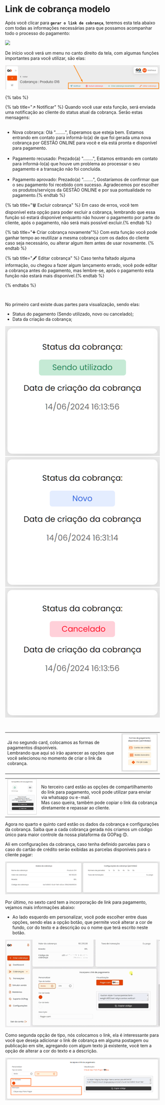 # Link de cobrança modelo


Após você clicar para **`gerar o link de cobrança`**, teremos esta tela abaixo com todas as informações necessárias para que possamos acompanhar todo o processo do pagamento:

![](/assets/prints/tela_inicial_criar_cobranca_modelo.png)

De início você verá um menu no canto direito da tela, com algumas funções importantes para você utilizar, são elas:<br>

![](/assets/prints/criar_cobranca_menu_cabecalho.png)

{% tabs %}

{% tab title="↗️ Notificar" %} Quando você usar esta função, será enviada uma notificação ao cliente do status atual da cobrança. Serão estas mensagens: <br><br>
- Nova cobrança: Olá "........", Esperamos que esteja bem. Estamos entrando em contato para informá-lo(a) de que foi gerada uma nova cobrança por GESTÃO ONLINE para você e ela está pronta e disponível para pagamento.<br><br>
- Pagamento recusado: Prezado(a) "........", Estamos entrando em contato para informá-lo(a) que houve um problema ao processar o seu pagamento e a transação não foi concluída.<br><br>
- Pagamento aprovado: Prezado(a) "........", Gostaríamos de confirmar que o seu pagamento foi recebido com sucesso. Agradecemos por escolher os produtos/serviços da GESTÃO ONLINE e por sua pontualidade no pagamento.{% endtab %}

{% tab title="🗑️ Excluir cobrança" %} Em caso de erros, você tem disponível esta opção para poder excluir a cobrança, lembrando que essa função só estará disponível enquanto não houver o pagamento por parte do cliente, após o pagamento, não será mais possível excluir.{% endtab %}

{% tab title="➕ Criar cobrança novamente"%} Com esta função você pode ganhar tempo ao reutilizar a mesma cobrança com os dados do cliente caso seja necessário, ou alterar algum item antes de usar novamente. {% endtab %}

{% tab title="🖋️ Editar cobrança" %} Caso tenha faltado alguma informação, ou chegou a fazer algum lançamento errado, você pode editar a cobrança antes do pagamento, mas lembre-se, após o pagamento esta função não estará mais disponível.{% endtab %}

{% endtabs %}


<br>

No primeiro card existe duas partes para visualização, sendo elas:

- Status do pagamento (Sendo utilizado, novo ou cancelado);
- Data da criação da cobrança;

<!-- ![criar_cobranca_card_1](/assets/prints/criar_cobranca_card_1.gif) -->

![](/assets/prints/status_pgto_modelo_sendo_utilizado.png)
![](/assets/prints/status_pgto_modelo_novo.png)
![](/assets/prints/status_pgto_modelo_cancelado.png)

<br>

|                                                                                                                                                                                      |   |
|--------------------------------------------------------------------------------------------------------------------------------------------------------------------------------------| - |
|<p>Já no segundo card, colocamos as formas de pagamentos disponíveis.<br>Lembrando que aqui só irão aparecer as opções que você selecionou no momento de criar o link da cobrança.</p>| ![](/assets/prints/criar_cobranca_card_2.png)|


|                                                                                |                                                   |
|--------------------------------------------------------------------------------|---------------------------------------------------|
|<img src="/assets/prints/criar_cobranca_card_3.png" alt="" data-size="original">|<p>No terceiro card estão as opções de compartilhamento do link para pagamento, você pode utilizar para enviar via whatsapp ou e-mail.<br>Mas caso queira, também pode copiar o link da cobrança diretamente e repassar ao cliente.</p>|

Agora no quarto e quinto card estão os dados da cobrança e configurações da cobrança. Saiba que a cada cobrança gerada nós criamos um código único para maior controle da nossa plataforma da GOPag 😊.

Ali em configurações da cobrança, caso tenha definido parcelas para o caso do cartão de crédito serão exibidas as parcelas disponíveis para o cliente pagar:

![](/assets/prints/criar_cobranca_modelo_card_4.png)

Por último, no sexto card tem a incorporação de link para pagamento, vejamos mais informações abaixo:

- Ao lado esquerdo em personalizar, você pode escolher entre duas opções, sendo elas a opção botão, que permite você alterar a cor de fundo, cor do texto e a descrição ou o nome que terá escrito neste botão.

![](/assets/prints/criar_cobranca_modelo_card_6.gif)

Como segunda opção de tipo, nós colocamos o link, ela é interessante para você que deseja adicionar o link de cobrança em alguma postagem ou publicação em site, agregando com algum texto já existente, você tem a opção de alterar a cor do texto e a descrição.

![](/assets/prints/criar_cobranca_modelo_card_6_1.png)
